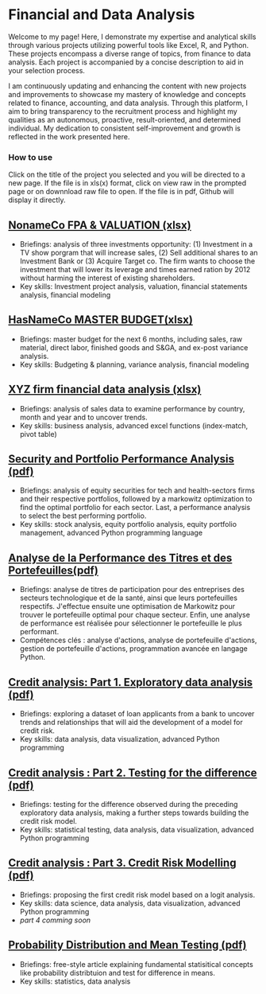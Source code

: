 # Financial and Data Analysis

Welcome to my page! Here, I demonstrate my expertise and analytical skills through various projects utilizing powerful tools like Excel, R, and Python. These projects encompass a diverse range of topics, from finance to data analysis. Each project is accompanied by a concise description to aid in your selection process.

I am continuously updating and enhancing the content with new projects and improvements to showcase my mastery of knowledge and concepts related to finance, accounting, and data analysis. Through this platform, I aim to bring transparency to the recruitment process and highlight my qualities as an autonomous, proactive, result-oriented, and determined individual. My dedication to consistent self-improvement and growth is reflected in the work presented here.

### How to use
Click on the title of the project you selected and you will be directed to a new page. If the file is in xls(x) format, click on view raw in the prompted page or on downnload raw file to open. If the file is in pdf, Github will display it directly.

## [NonameCo FPA & VALUATION (xlsx)]( https://github.com/eliediwa9/Financial-Planning-and-Analysis/blob/main/NoNameCo%20FPA%20%26%20valuation.xlsx)
- Briefings: analysis of three investments opportunity: (1) Investment in a TV show porgram that will increase sales, (2) Sell additional shares to an Investment Bank or (3) Acquire Target co. The firm wants to choose the investment that will lower its leverage and times earned ration by 2012 without harming the interest of existing shareholders.
- Key skills: Investment project analysis, valuation, financial statements analysis, financial modeling


## [HasNameCo MASTER BUDGET(xlsx)](https://github.com/eliediwa9/Financial-Planning-and-Analysis/blob/main/HasNameCo%20Master-Plan.xlsx)
- Briefings: master budget for the next 6 months, including sales, raw material, direct labor, finished goods and S&GA, and ex-post variance analysis.
- Key skills: Budgeting & planning, variance analysis, financial modeling


## [XYZ firm financial data analysis (xlsx)](https://github.com/eliediwa9/Financial-Planning-and-Analysis/blob/main/XYZ%20Financial%20data%20analysis.xlsx)
- Briefings: analysis of sales data to examine performance by country, month and year and to uncover trends.
- Key skills: business analysis, advanced excel functions (index-match, pivot table)


## [Security and Portfolio Performance Analysis (pdf)](https://github.com/eliediwa9/Financial-and-Data-Analysis/blob/main/Security%20and%20Portfolio%20Performance%20Analysis%20.pdf)
- Briefings: analysis of equity securities for tech and health-sectors firms and their respective portfolios, followed by a markowitz optimization to find the optimal portfolio for each sector. Last, a performance analysis to select the best performing portfolio.
- Key skills: stock analysis, equity portfolio analysis, equity portfolio management, advanced Python programming language


## [Analyse de la Performance des Titres et des Portefeuilles(pdf)](https://github.com/eliediwa9/Financial-and-Data-Analysis/blob/main/Analyse%20de%20la%20Performance%20des%20Titres%20et%20des%20Portefeuilles.pdf)
- Briefings: analyse de titres de participation pour des entreprises des secteurs technologique et de la santé, ainsi que leurs portefeuilles respectifs. J'effectue ensuite une optimisation de Markowitz pour trouver le portefeuille optimal pour chaque secteur. Enfin, une analyse de performance est réalisée pour sélectionner le portefeuille le plus performant.
- Compétences clés : analyse d'actions, analyse de portefeuille d'actions, gestion de portefeuille d'actions, programmation avancée en langage Python. 


## [Credit analysis: Part 1. Exploratory data analysis (pdf)](https://github.com/eliediwa9/Financial-and-Data-Analysis/blob/main/Credit%20Analysis%20Part%201.pdf)
- Briefings: exploring a dataset of loan applicants from a bank to uncover trends and relationships that will aid the development of a model for credit risk.
- Key skills: data analysis, data visualization, advanced Python programming


## [Credit analysis : Part 2. Testing for the difference (pdf)](https://github.com/eliediwa9/Financial-and-Data-Analysis/blob/main/Credit%20Analysis%20Part%202.pdf)
- Briefings: testing for the difference observed during the preceding exploratory data analysis, making a further steps towards building the credit risk model.
- Key skills: statistical testing, data analysis, data visualization, advanced Python programming


## [Credit analysis : Part 3. Credit Risk Modelling (pdf)](https://github.com/eliediwa9/Financial-and-Data-Analysis/blob/main/Credit%20Analysis%20Part%203.pdf)
- Briefings: proposing the first credit risk model based on a logit analysis.
- Key skills: data science, data analysis, data visualization, advanced Python programming
- *part 4 comming soon*


## [Probability Distribution and Mean Testing (pdf)](https://github.com/eliediwa9/Financial-and-Data-Analysis/blob/main/Probability%20Distribution%20and%20Statistical%20Testing%20.pdf)
- Briefings: free-style article explaining fundamental statisitical concepts like probability distribtuion and test for difference in means.
- Key skills: statistics, data analysis

